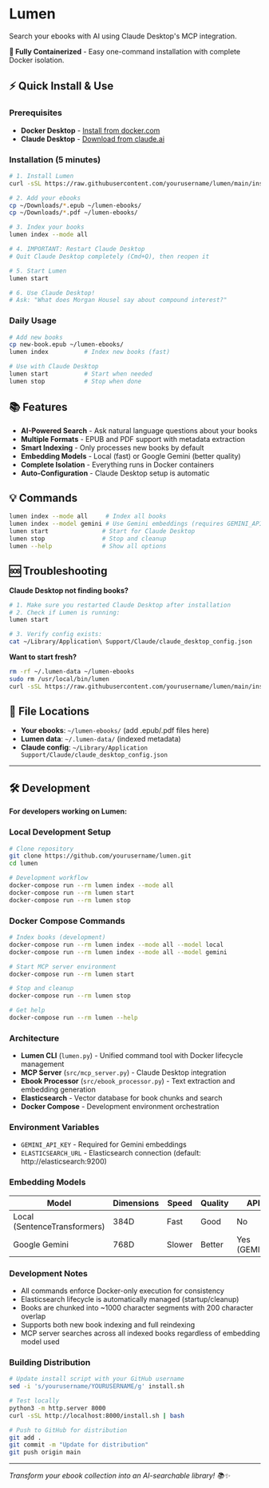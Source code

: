 # Lumen

Search your ebooks with AI using Claude Desktop's MCP integration.

**🐳 Fully Containerized** - Easy one-command installation with complete Docker isolation.

## ⚡ Quick Install & Use

### **Prerequisites**
- **Docker Desktop** - [Install from docker.com](https://docs.docker.com/get-docker/)
- **Claude Desktop** - [Download from claude.ai](https://claude.ai/download)

### **Installation (5 minutes)**

```bash
# 1. Install Lumen
curl -sSL https://raw.githubusercontent.com/yourusername/lumen/main/install.sh | bash

# 2. Add your ebooks
cp ~/Downloads/*.epub ~/lumen-ebooks/
cp ~/Downloads/*.pdf ~/lumen-ebooks/

# 3. Index your books
lumen index --mode all

# 4. IMPORTANT: Restart Claude Desktop
# Quit Claude Desktop completely (Cmd+Q), then reopen it

# 5. Start Lumen
lumen start

# 6. Use Claude Desktop!
# Ask: "What does Morgan Housel say about compound interest?"
```

### **Daily Usage**
```bash
# Add new books
cp new-book.epub ~/lumen-ebooks/
lumen index          # Index new books (fast)

# Use with Claude Desktop  
lumen start          # Start when needed
lumen stop           # Stop when done
```

## 📚 Features

- **AI-Powered Search** - Ask natural language questions about your books
- **Multiple Formats** - EPUB and PDF support with metadata extraction
- **Smart Indexing** - Only processes new books by default
- **Embedding Models** - Local (fast) or Google Gemini (better quality)
- **Complete Isolation** - Everything runs in Docker containers
- **Auto-Configuration** - Claude Desktop setup is automatic

## 💡 Commands

```bash
lumen index --mode all     # Index all books
lumen index --model gemini # Use Gemini embeddings (requires GEMINI_API_KEY)
lumen start               # Start for Claude Desktop
lumen stop                # Stop and cleanup
lumen --help              # Show all options
```

## 🆘 Troubleshooting

**Claude Desktop not finding books?**
```bash
# 1. Make sure you restarted Claude Desktop after installation
# 2. Check if Lumen is running:
lumen start

# 3. Verify config exists:
cat ~/Library/Application\ Support/Claude/claude_desktop_config.json
```

**Want to start fresh?**
```bash
rm -rf ~/.lumen-data ~/lumen-ebooks
sudo rm /usr/local/bin/lumen
curl -sSL https://raw.githubusercontent.com/yourusername/lumen/main/install.sh | bash
```

## 📁 File Locations

- **Your ebooks**: `~/lumen-ebooks/` (add .epub/.pdf files here)
- **Lumen data**: `~/.lumen-data/` (indexed metadata)
- **Claude config**: `~/Library/Application Support/Claude/claude_desktop_config.json`

---

## 🛠️ Development

**For developers working on Lumen:**

### **Local Development Setup**

```bash
# Clone repository
git clone https://github.com/yourusername/lumen.git
cd lumen

# Development workflow
docker-compose run --rm lumen index --mode all
docker-compose run --rm lumen start
docker-compose run --rm lumen stop
```

### **Docker Compose Commands**

```bash
# Index books (development)
docker-compose run --rm lumen index --mode all --model local
docker-compose run --rm lumen index --mode all --model gemini

# Start MCP server environment
docker-compose run --rm lumen start

# Stop and cleanup
docker-compose run --rm lumen stop

# Get help
docker-compose run --rm lumen --help
```

### **Architecture**

- **Lumen CLI** (`lumen.py`) - Unified command tool with Docker lifecycle management
- **MCP Server** (`src/mcp_server.py`) - Claude Desktop integration
- **Ebook Processor** (`src/ebook_processor.py`) - Text extraction and embedding generation
- **Elasticsearch** - Vector database for book chunks and search
- **Docker Compose** - Development environment orchestration

### **Environment Variables**

- `GEMINI_API_KEY` - Required for Gemini embeddings
- `ELASTICSEARCH_URL` - Elasticsearch connection (default: http://elasticsearch:9200)

### **Embedding Models**

| Model | Dimensions | Speed | Quality | API Required |
|-------|------------|-------|---------|--------------|
| Local (SentenceTransformers) | 384D | Fast | Good | No |
| Google Gemini | 768D | Slower | Better | Yes (GEMINI_API_KEY) |

### **Development Notes**

- All commands enforce Docker-only execution for consistency
- Elasticsearch lifecycle is automatically managed (startup/cleanup)
- Books are chunked into ~1000 character segments with 200 character overlap
- Supports both new book indexing and full reindexing
- MCP server searches across all indexed books regardless of embedding model used

### **Building Distribution**

```bash
# Update install script with your GitHub username
sed -i 's/yourusername/YOURUSERNAME/g' install.sh

# Test locally
python3 -m http.server 8000
curl -sSL http://localhost:8000/install.sh | bash

# Push to GitHub for distribution
git add .
git commit -m "Update for distribution"
git push origin main
```

---

*Transform your ebook collection into an AI-searchable library! 📚✨*